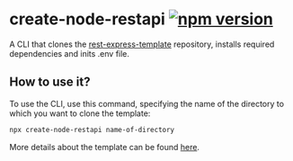 # create-node-restapi [![npm version](https://badge.fury.io/js/create-node-restapi.svg)](https://badge.fury.io/js/create-node-restapi)
A CLI that clones the [rest-express-template](https://github.com/Michal3333/rest-express-template) repository, installs required dependencies and inits .env file.

## How to use it?
To use the CLI, use this command, specifying the name of the directory to which you want to clone the template:

```sh
npx create-node-restapi name-of-directory
```

More details about the template can be found [here](https://github.com/Michal3333/rest-express-template).
